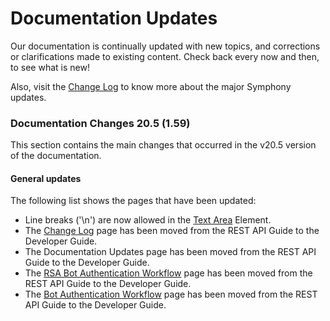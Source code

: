 # Documentation Updates

Our documentation is continually updated with new topics, and corrections or clarifications made to existing content. Check back every now and then, to see what is new!

Also, visit the [Change Log](change-log.md) to know more about the major Symphony updates.

### Documentation Changes 20.5 \(1.59\)

This section contains the main changes that occurred in the v20.5 version of the documentation.

#### **General updates**

The following list shows the pages that have been updated:

* Line breaks \('\n'\) are now allowed in the [Text Area](../building-bots-on-symphony/symphony-elements/available-elements/text-area.md) Element.
* The [Change Log](change-log.md) page has been moved from the REST API Guide to the Developer Guide.
* The Documentation Updates page has been moved from the REST API Guide to the Developer Guide.
* The [RSA Bot Authentication Workflow](../building-bots-on-symphony/authentication/rsa-authentication.md) page has been moved from the REST API Guide to the Developer Guide.
* The [Bot Authentication Workflow](../building-bots-on-symphony/authentication/certificate-authentication.md) page has been moved from the REST API Guide to the Developer Guide.




